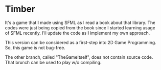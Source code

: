 # Timber
It's a game that I made using SFML as I read a book about that library. The codes were just being copied from the book since I started learning usage of SFML recently. I'll update the code as I implement my own approach.

This version can be considered as a first-step into 2D Game Programming. So, this game is not bug-free.

The other branch, called "TheGameItself", does not contain source code. That brunch can be used to play w/o compiling.

